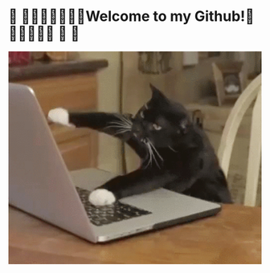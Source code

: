 # 	:confetti_ball:	:confetti_ball::lotus_position_man::lotus_position_man::zany_face::zany_face:Welcome to my Github!:zany_face::zany_face::lotus_position_man::lotus_position_man:	:confetti_ball:	:confetti_ball:

<img src="img/cat.gif" width="800px"/>
